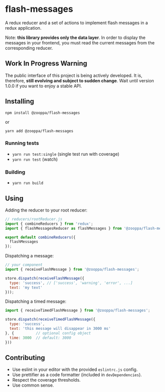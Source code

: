 # flash-messages

A redux reducer and a set of actions to implement flash messages in a redux
application.

Note: **this library provides only the data layer**. In order to display the messages in
your frontend, you must read the current messages from the corresponding
reducer.

## Work In Progress Warning
The public interface of this project is being actively developed. It is,
therefore, **still evolving and subject to sudden change**. Wait until version
1.0.0 if you want to enjoy a stable API.

## Installing
`npm install @zooppa/flash-messages`

or

`yarn add @zooppa/flash-messages`

### Running tests
- `yarn run test:single` (single test run with coverage)
- `yarn run test` (watch)

### Building
- `yarn run build`

## Using
Adding the reducer to your root reducer:
```javascript
// reducers/rootReducer.js
import { combineReducers } from 'redux';
import { flashMessagesReducer as flashMessages } from '@zooppa/flash-messages';

export default combineReducers({
  flashMessages
});
```

Dispatching a message:
```javascript
// your component
import { receiveFlashMessage } from '@zooppa/flash-messages';

store.dispatch(receiveFlashMessage({
  type: 'success', // ['success', 'warning', 'error', ...]
  text: 'my text'
}));
```

Dispatching a timed message:
```javascript
import { receiveTimedFlashMessage } from '@zooppa/flash-messages';

store.dispatch(receiveTimedFlashMessage({
  type: 'success',
  text: 'this message will disappear in 3000 ms'
}, {          // optional config object
  time: 3000  // default: 3000
}))
```

## Contributing
- Use eslint in your editor with the provided `eslintrc.js` config.
- Use prettifier as a code formatter (included in `devDependencies`).
- Respect the coverage thresholds.
- Use common sense.

